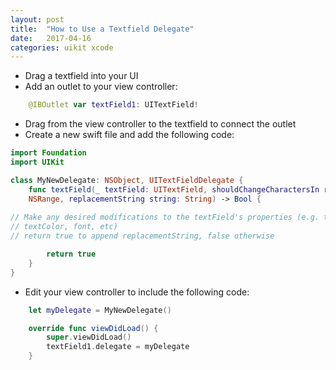 ```yaml
---
layout: post
title:  "How to Use a Textfield Delegate"
date:   2017-04-16
categories: uikit xcode
---
```


- Drag a textfield into your UI
- Add an outlet to your view controller:

```swift
    @IBOutlet var textField1: UITextField!
```

- Drag from the view controller to the textfield to connect the outlet
- Create a new swift file and add the following code:

```swift
import Foundation
import UIKit

class MyNewDelegate: NSObject, UITextFieldDelegate {
    func textField(_ textField: UITextField, shouldChangeCharactersIn range:
    NSRange, replacementString string: String) -> Bool {
        
// Make any desired modifications to the textField's properties (e.g. text,
// textColor, font, etc)
// return true to append replacementString, false otherwise

        return true
    }
}
```

- Edit your view controller to include the following code:

```swift
    let myDelegate = MyNewDelegate()

    override func viewDidLoad() {
        super.viewDidLoad()
        textField1.delegate = myDelegate
    }
```
